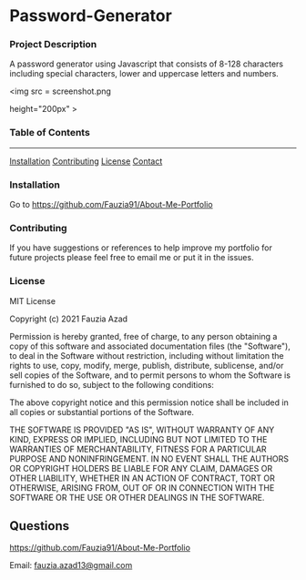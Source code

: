 # Password-Generator

### Project Description

A password generator using Javascript that consists of 8-128 characters including special characters, lower and uppercase letters and numbers.

<img src = screenshot.png

height="200px" > 
    

### Table of Contents
***

[Installation](#installation)
[Contributing](#contributing)
[License](#license)
[Contact](#contact) 

### Installation

Go to https://github.com/Fauzia91/About-Me-Portfolio


### Contributing

If you have suggestions or references to help improve my portfolio for future projects please feel free to email me or put it in the issues.  

### License

MIT License

Copyright (c) 2021 Fauzia Azad

Permission is hereby granted, free of charge, to any person obtaining a copy
of this software and associated documentation files (the "Software"), to deal
in the Software without restriction, including without limitation the rights
to use, copy, modify, merge, publish, distribute, sublicense, and/or sell
copies of the Software, and to permit persons to whom the Software is
furnished to do so, subject to the following conditions:

The above copyright notice and this permission notice shall be included in all
copies or substantial portions of the Software.

THE SOFTWARE IS PROVIDED "AS IS", WITHOUT WARRANTY OF ANY KIND, EXPRESS OR
IMPLIED, INCLUDING BUT NOT LIMITED TO THE WARRANTIES OF MERCHANTABILITY,
FITNESS FOR A PARTICULAR PURPOSE AND NONINFRINGEMENT. IN NO EVENT SHALL THE
AUTHORS OR COPYRIGHT HOLDERS BE LIABLE FOR ANY CLAIM, DAMAGES OR OTHER
LIABILITY, WHETHER IN AN ACTION OF CONTRACT, TORT OR OTHERWISE, ARISING FROM,
OUT OF OR IN CONNECTION WITH THE SOFTWARE OR THE USE OR OTHER DEALINGS IN THE
SOFTWARE.

## Questions

https://github.com/Fauzia91/About-Me-Portfolio

Email: fauzia.azad13@gmail.com
